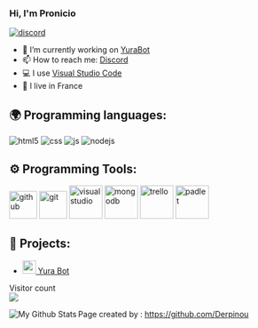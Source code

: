 ### Hi, I'm Pronicio

[![discord](https://discord.com/api/guilds/665843302767001620/widget.png)](https://discord.gg/etQ3uJN)

- 🔭 I’m currently working on [YuraBot](https://yurabot.xyz)
- 📫 How to reach me: [Discord](https://discord.gg/j9WzjnA)
- 💻 I use [Visual Studio Code](https://code.visualstudio.com/)
- 🥖 I live in France


## 🌍 Programming languages:
<p>
  <img alt="html5" src="https://img.shields.io/badge/-HTML5-E34F26?style=flat-square&logo=html5&logoColor=white" />
  <img alt="css" src="https://img.shields.io/badge/-CSS-00A6FF?style=flat-square&logo=css3&logoColor=white" />
  <img alt="js" src="https://img.shields.io/badge/-Javascript-FFEE00?style=flat-square&logo=javascript&logoColor=black" />
  <img alt="nodejs" src="https://img.shields.io/badge/-NodeJS-43853D?style=flat-square&logo=Node.js&logoColor=white" />
  
</p>

## ⚙️ Programming Tools:
<p>
  <img alt="github" width="50px" src="https://raw.githubusercontent.com/coderjojo/coderjojo/master/img/github.svg"/>
  <img alt="git" width="50px" src="https://upload.wikimedia.org/wikipedia/commons/thumb/3/3f/Git_icon.svg/97px-Git_icon.svg.png"/ >
  <img alt="visualstudio" width="60px" src="https://upload.wikimedia.org/wikipedia/commons/9/9a/Visual_Studio_Code_1.35_icon.svg"/>
  <img alt="mongodb" width="60px" src="https://infinapps.com/wp-content/uploads/2018/10/mongodb-logo.png"/>
  <img alt="trello" width="60px" src="https://uploads-ssl.webflow.com/5ebd54898c31000820363e17/5f282977eb5bb481b3fd4385_trello.png"/>
  <img alt="padlet" width="60px" src="https://teacheverywhere.org/wp-content/uploads/2020/06/ef1210d4305560b0eb3acf6500d5099c.png"/>
</p>
  
## 🚩 Projects:
- [<img src="https://avatars.githubusercontent.com/u/66468135?s=200&v=4" width="24"/> Yura Bot](https://yurabot.xyz)


<p align="left"> 
  Visitor count<br>
  <img src="https://profile-counter.glitch.me/Pronicio/count.svg" />
</p>

<img align="left" alt="My Github Stats" src="https://github-readme-stats.vercel.app/api?username=Pronicio&show_icons=true&hide_border=true" />

Page created by : https://github.com/Derpinou
